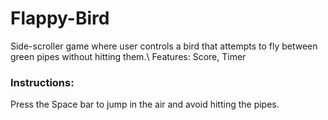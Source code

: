 # Flappy-Bird

Side-scroller game where user controls a bird that attempts to fly between green pipes without hitting them.\\
Features: Score, Timer

### Instructions:
Press the Space bar to jump in the air and avoid hitting the pipes.
